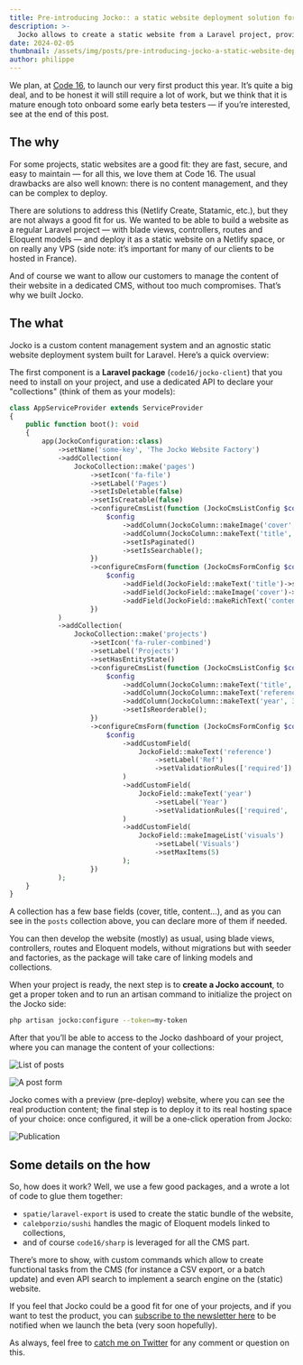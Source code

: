```yaml
---
title: Pre-introducing Jocko:: a static website deployment solution for laravel projects.
description: >-
  Jocko allows to create a static website from a Laravel project, providing the CMS section and more.
date: 2024-02-05
thumbnail: /assets/img/posts/pre-introducing-jocko-a-static-website-deployment-solution-for-laravel-projects/thumbnail.png
author: philippe
---
```


We plan, at [Code 16](https://code16.fr), to launch our very first product this year. It’s quite a big deal, and to be honest it will still require a lot of work, but we think that it is mature enough toto onboard some early beta testers — if you’re interested, see at the end of this post.

## The why

For some projects, static websites are a good fit: they are fast, secure, and easy to maintain — for all this, we love them at Code 16. The usual drawbacks are also well known: there is no content management, and they can be complex to deploy.

There are solutions to address this (Netlify Create, Statamic, etc.), but they are not always a good fit for us. We wanted to be able to build a website as a regular Laravel project — with blade views, controllers, routes and Eloquent models — and deploy it as a static website on a Netlify space, or on really any VPS (side note: it’s important for many of our clients to be hosted in France).

And of course we want to allow our customers to manage the content of their website in a dedicated CMS, without too much compromises. That’s why we built Jocko.

## The what

Jocko is a custom content management system and an agnostic static website deployment system built for Laravel. Here’s a quick overview:

The first component is a **Laravel package** (`code16/jocko-client`) that you need to install on your project, and use a dedicated API to declare your "collections" (think of them as your models):

```php
class AppServiceProvider extends ServiceProvider
{
    public function boot(): void
    {
        app(JockoConfiguration::class)
            ->setName('some-key', 'The Jocko Website Factory')
            ->addCollection(
                JockoCollection::make('pages')
                    ->setIcon('fa-file')
                    ->setLabel('Pages')
                    ->setIsDeletable(false)
                    ->setIsCreatable(false)
                    ->configureCmsList(function (JockoCmsListConfig $config) {
                        $config
                            ->addColumn(JockoColumn::makeImage('cover', 1))
                            ->addColumn(JockoColumn::makeText('title', 10)->setLabel('Name'))
                            ->setIsPaginated()
                            ->setIsSearchable();
                    })
                    ->configureCmsForm(function (JockoCmsFormConfig $config) {
                        $config
                            ->addField(JockoField::makeText('title')->setLabel('Title'))
                            ->addField(JockoField::makeImage('cover')->setLabel('Cover'))
                            ->addField(JockoField::makeRichText('content')->setLabel('Content'));
                    })
            )
            ->addCollection(
                JockoCollection::make('projects')
                    ->setIcon('fa-ruler-combined')
                    ->setLabel('Projects')
                    ->setHasEntityState()
                    ->configureCmsList(function (JockoCmsListConfig $config) {
                        $config
                            ->addColumn(JockoColumn::makeText('title', 5)->setLabel('Title'))
                            ->addColumn(JockoColumn::makeText('reference', 3)->setLabel('Ref'))
                            ->addColumn(JockoColumn::makeText('year', 3)->setLabel('Year'))
                            ->setIsReorderable();
                    })
                    ->configureCmsForm(function (JockoCmsFormConfig $config) {
                        $config
                            ->addCustomField(
                                JockoField::makeText('reference')
                                    ->setLabel('Ref')
                                    ->setValidationRules(['required'])
                            )
                            ->addCustomField(
                                JockoField::makeText('year')
                                    ->setLabel('Year')
                                    ->setValidationRules(['required', 'integer'])
                            )
                            ->addCustomField(
                                JockoField::makeImageList('visuals')
                                    ->setLabel('Visuals')
                                    ->setMaxItems(5)
                            );
                    })
            );
    }
}
```

A collection has a few base fields (cover, title, content...), and as you can see in the `posts` collection above, you can declare more of them if needed.

You can then develop the website (mostly) as usual, using blade views, controllers, routes and Eloquent models, without migrations but with seeder and factories, as the package will take care of linking models and collections.

When your project is ready, the next step is to **create a Jocko account**, to get a proper token and to run an artisan command to initialize the project on the Jocko side:

```bash
php artisan jocko:configure --token=my-token
```

After that you’ll be able to access to the Jocko dashboard of your project, where you can manage the content of your collections:

![List of posts](/assets/img/posts/pre-introducing-jocko-a-static-website-deployment-solution-for-laravel-projects/jocko-list.jpg)

![A post form](/assets/img/posts/pre-introducing-jocko-a-static-website-deployment-solution-for-laravel-projects/jocko-form.jpg)

Jocko comes with a preview (pre-deploy) website, where you can see the real production content; the final step is to deploy it to its real hosting space of your choice: once configured, it will be a one-click operation from Jocko:

![Publication](/assets/img/posts/pre-introducing-jocko-a-static-website-deployment-solution-for-laravel-projects/jocko-deploy.jpg)

## Some details on the how

So, how does it work? Well, we use a few good packages, and a wrote a lot of code to glue them together:

- `spatie/laravel-export` is used to create the static bundle of the website,
- `calebporzio/sushi` handles the magic of Eloquent models linked to collections,
- and of course `code16/sharp` is leveraged for all the CMS part.

There’s more to show, with custom commands which allow to create functional tasks from the CMS (for instance a CSV export, or a batch update) and even API search to implement a search engine on the (static) website.

If you feel that Jocko could be a good fit for one of your projects, and if you want to test the product, you can [subscribe to the newsletter here](https://jocko.code16.fr) to be notified when we launch the beta (very soon hopefully).

As always, feel free to [catch me on Twitter](https://twitter.com/dvlpp) for any comment or question on this.
